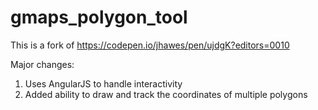# gmaps_polygon_tool

This is a fork of https://codepen.io/jhawes/pen/ujdgK?editors=0010

Major changes: 
1) Uses AngularJS to handle interactivity
2) Added ability to draw and track the coordinates of multiple polygons
